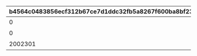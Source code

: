 |b4564c0483856ecf312b67ce7d1ddc32fb5a8267f600ba8bf2337b79bb9d9c92|5d2306aaf68b7f96008f30612bb9ae84146553d40ebbdeae1706030908940455|25970d58c61d26b90d4ff25fff84d06312bc0186608fe5ba5d01c4a0a08dd175|ca50470486d0b8f8d58e4744f396e6a63a860b30fb3bedf08d7a4296c6c39994|
| --- | --- | --- | --- |
|0|1|20023105|特別講座プレゼンレポート|
|0|2|20023111|メルクリウス財団活動日誌|
|2002301|3|20023115|ユニのメモ帳|